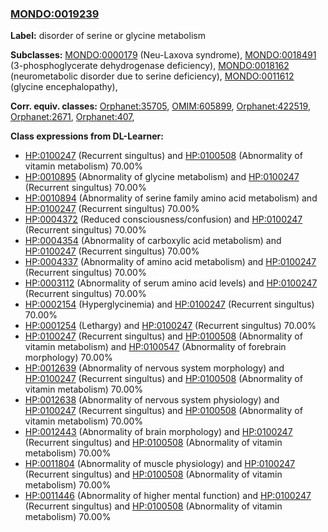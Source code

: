 
### [MONDO:0019239](http://purl.obolibrary.org/obo/MONDO_0019239)
**Label:** disorder of serine or glycine metabolism

**Subclasses:** [MONDO:0000179](http://purl.obolibrary.org/obo/MONDO_0000179) (Neu-Laxova syndrome), [MONDO:0018491](http://purl.obolibrary.org/obo/MONDO_0018491) (3-phosphoglycerate dehydrogenase deficiency), [MONDO:0018162](http://purl.obolibrary.org/obo/MONDO_0018162) (neurometabolic disorder due to serine deficiency), [MONDO:0011612](http://purl.obolibrary.org/obo/MONDO_0011612) (glycine encephalopathy), 

**Corr. equiv. classes:** [Orphanet:35705](http://www.orpha.net/ORDO/Orphanet_35705), [OMIM:605899](http://purl.obolibrary.org/obo/OMIM_605899), [Orphanet:422519](http://www.orpha.net/ORDO/Orphanet_422519), [Orphanet:2671](http://www.orpha.net/ORDO/Orphanet_2671), [Orphanet:407](http://www.orpha.net/ORDO/Orphanet_407), 

**Class expressions from DL-Learner:**

- [HP:0100247](http://purl.obolibrary.org/obo/HP_0100247) (Recurrent singultus) and [HP:0100508](http://purl.obolibrary.org/obo/HP_0100508) (Abnormality of vitamin metabolism) 70.00%
- [HP:0010895](http://purl.obolibrary.org/obo/HP_0010895) (Abnormality of glycine metabolism) and [HP:0100247](http://purl.obolibrary.org/obo/HP_0100247) (Recurrent singultus) 70.00%
- [HP:0010894](http://purl.obolibrary.org/obo/HP_0010894) (Abnormality of serine family amino acid metabolism) and [HP:0100247](http://purl.obolibrary.org/obo/HP_0100247) (Recurrent singultus) 70.00%
- [HP:0004372](http://purl.obolibrary.org/obo/HP_0004372) (Reduced consciousness/confusion) and [HP:0100247](http://purl.obolibrary.org/obo/HP_0100247) (Recurrent singultus) 70.00%
- [HP:0004354](http://purl.obolibrary.org/obo/HP_0004354) (Abnormality of carboxylic acid metabolism) and [HP:0100247](http://purl.obolibrary.org/obo/HP_0100247) (Recurrent singultus) 70.00%
- [HP:0004337](http://purl.obolibrary.org/obo/HP_0004337) (Abnormality of amino acid metabolism) and [HP:0100247](http://purl.obolibrary.org/obo/HP_0100247) (Recurrent singultus) 70.00%
- [HP:0003112](http://purl.obolibrary.org/obo/HP_0003112) (Abnormality of serum amino acid levels) and [HP:0100247](http://purl.obolibrary.org/obo/HP_0100247) (Recurrent singultus) 70.00%
- [HP:0002154](http://purl.obolibrary.org/obo/HP_0002154) (Hyperglycinemia) and [HP:0100247](http://purl.obolibrary.org/obo/HP_0100247) (Recurrent singultus) 70.00%
- [HP:0001254](http://purl.obolibrary.org/obo/HP_0001254) (Lethargy) and [HP:0100247](http://purl.obolibrary.org/obo/HP_0100247) (Recurrent singultus) 70.00%
- [HP:0100247](http://purl.obolibrary.org/obo/HP_0100247) (Recurrent singultus) and [HP:0100508](http://purl.obolibrary.org/obo/HP_0100508) (Abnormality of vitamin metabolism) and [HP:0100547](http://purl.obolibrary.org/obo/HP_0100547) (Abnormality of forebrain morphology) 70.00%
- [HP:0012639](http://purl.obolibrary.org/obo/HP_0012639) (Abnormality of nervous system morphology) and [HP:0100247](http://purl.obolibrary.org/obo/HP_0100247) (Recurrent singultus) and [HP:0100508](http://purl.obolibrary.org/obo/HP_0100508) (Abnormality of vitamin metabolism) 70.00%
- [HP:0012638](http://purl.obolibrary.org/obo/HP_0012638) (Abnormality of nervous system physiology) and [HP:0100247](http://purl.obolibrary.org/obo/HP_0100247) (Recurrent singultus) and [HP:0100508](http://purl.obolibrary.org/obo/HP_0100508) (Abnormality of vitamin metabolism) 70.00%
- [HP:0012443](http://purl.obolibrary.org/obo/HP_0012443) (Abnormality of brain morphology) and [HP:0100247](http://purl.obolibrary.org/obo/HP_0100247) (Recurrent singultus) and [HP:0100508](http://purl.obolibrary.org/obo/HP_0100508) (Abnormality of vitamin metabolism) 70.00%
- [HP:0011804](http://purl.obolibrary.org/obo/HP_0011804) (Abnormality of muscle physiology) and [HP:0100247](http://purl.obolibrary.org/obo/HP_0100247) (Recurrent singultus) and [HP:0100508](http://purl.obolibrary.org/obo/HP_0100508) (Abnormality of vitamin metabolism) 70.00%
- [HP:0011446](http://purl.obolibrary.org/obo/HP_0011446) (Abnormality of higher mental function) and [HP:0100247](http://purl.obolibrary.org/obo/HP_0100247) (Recurrent singultus) and [HP:0100508](http://purl.obolibrary.org/obo/HP_0100508) (Abnormality of vitamin metabolism) 70.00%


